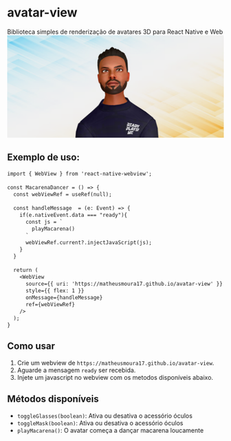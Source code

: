 # avatar-view
Biblioteca simples de renderização de avatares 3D para React Native e Web
![Alt text](images/image.png)

## Exemplo de uso:

```tsx
import { WebView } from 'react-native-webview';

const MacarenaDancer = () => {
  const webViewRef = useRef(null);

  const handleMessage  = (e: Event) => {
    if(e.nativeEvent.data === "ready"){
      const js = `
        playMacarena()
      `
      webViewRef.current?.injectJavaScript(js);
    }
  }

  return (
    <WebView 
      source={{ uri: 'https://matheusmoura17.github.io/avatar-view' }} 
      style={{ flex: 1 }}
      onMessage={handleMessage}
      ref={webViewRef}
    />
  );
}
```

## Como usar

1. Crie um webview de `https://matheusmoura17.github.io/avatar-view`.
2. Aguarde a mensagem `ready` ser recebida.
3. Injete um javascript no webview com os metodos disponíveis abaixo.

## Métodos disponíveis

- `toggleGlasses(boolean)`: Ativa ou desativa o acessório óculos
- `toggleMask(boolean)`: Ativa ou desativa o acessório óculos
- `playMacarena()`: O avatar começa a dançar macarena loucamente
